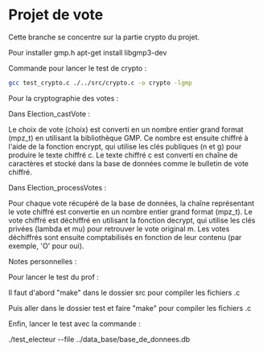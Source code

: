 # Projet de vote

Cette branche se concentre sur la partie crypto du projet.


Pour installer gmp.h
apt-get install  libgmp3-dev

Commande pour lancer le test de crypto : 

```bash
gcc test_crypto.c ./../src/crypto.c -o crypto -lgmp
```


Pour la cryptographie des votes : 

Dans Election_castVote :

Le choix de vote (choix) est converti en un nombre entier grand format (mpz_t) en utilisant la bibliothèque GMP.
Ce nombre est ensuite chiffré à l'aide de la fonction encrypt, qui utilise les clés publiques (n et g) pour produire le texte chiffré c.
Le texte chiffré c est converti en chaîne de caractères et stocké dans la base de données comme le bulletin de vote chiffré.


Dans Election_processVotes :

Pour chaque vote récupéré de la base de données, la chaîne représentant le vote chiffré est convertie en un nombre entier grand format (mpz_t).
Le vote chiffré est déchiffré en utilisant la fonction decrypt, qui utilise les clés privées (lambda et mu) pour retrouver le vote original m.
Les votes déchiffrés sont ensuite comptabilisés en fonction de leur contenu (par exemple, 'O' pour oui).




Notes personnelles : 

Pour lancer le test du prof : 

Il faut d'abord "make" dans le dossier src pour compiler les fichiers .c

Puis aller dans le dossier test et faire "make" pour compiler les fichiers .c

Enfin, lancer le test avec la commande :

./test_electeur --file ../data_base/base_de_donnees.db

